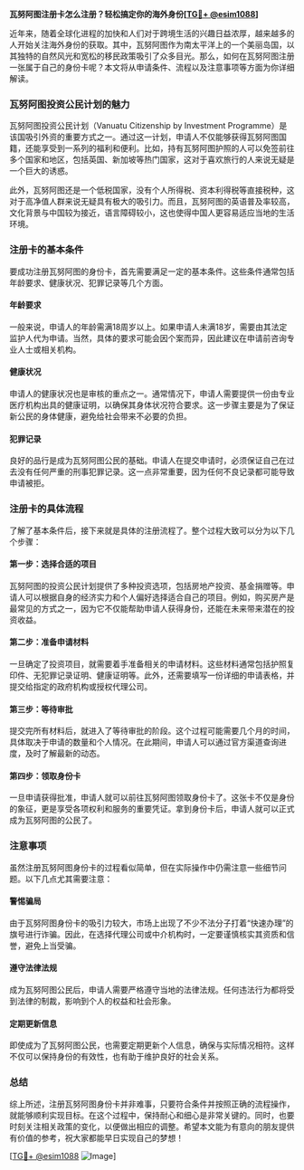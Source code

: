 **瓦努阿图注册卡怎么注册？轻松搞定你的海外身份[[TG💪+ @esim1088](https://t.me/s/esim1088)]**

近年来，随着全球化进程的加快和人们对于跨境生活的兴趣日益浓厚，越来越多的人开始关注海外身份的获取。其中，瓦努阿图作为南太平洋上的一个美丽岛国，以其独特的自然风光和宽松的移民政策吸引了众多目光。那么，如何在瓦努阿图注册一张属于自己的身份卡呢？本文将从申请条件、流程以及注意事项等方面为你详细解读。

### 瓦努阿图投资公民计划的魅力

瓦努阿图投资公民计划（Vanuatu Citizenship by Investment Programme）是该国吸引外资的重要方式之一。通过这一计划，申请人不仅能够获得瓦努阿图国籍，还能享受到一系列的福利和便利。比如，持有瓦努阿图护照的人可以免签前往多个国家和地区，包括英国、新加坡等热门国家，这对于喜欢旅行的人来说无疑是一个巨大的诱惑。

此外，瓦努阿图还是一个低税国家，没有个人所得税、资本利得税等直接税种，这对于高净值人群来说无疑具有极大的吸引力。而且，瓦努阿图的英语普及率较高，文化背景与中国较为接近，语言障碍较小，这也使得中国人更容易适应当地的生活环境。

### 注册卡的基本条件

要成功注册瓦努阿图的身份卡，首先需要满足一定的基本条件。这些条件通常包括年龄要求、健康状况、犯罪记录等几个方面。

#### 年龄要求

一般来说，申请人的年龄需满18周岁以上。如果申请人未满18岁，需要由其法定监护人代为申请。当然，具体的要求可能会因个案而异，因此建议在申请前咨询专业人士或相关机构。

#### 健康状况

申请人的健康状况也是审核的重点之一。通常情况下，申请人需要提供一份由专业医疗机构出具的健康证明，以确保其身体状况符合要求。这一步骤主要是为了保证新公民的身体健康，避免给社会带来不必要的负担。

#### 犯罪记录

良好的品行是成为瓦努阿图公民的基础。申请人在提交申请时，必须保证自己在过去没有任何严重的刑事犯罪记录。这一点非常重要，因为任何不良记录都可能导致申请被拒。

### 注册卡的具体流程

了解了基本条件后，接下来就是具体的注册流程了。整个过程大致可以分为以下几个步骤：

#### 第一步：选择合适的项目

瓦努阿图的投资公民计划提供了多种投资选项，包括房地产投资、基金捐赠等。申请人可以根据自身的经济实力和个人偏好选择适合自己的项目。例如，购买房产是最常见的方式之一，因为它不仅能帮助申请人获得身份，还能在未来带来潜在的投资收益。

#### 第二步：准备申请材料

一旦确定了投资项目，就需要着手准备相关的申请材料。这些材料通常包括护照复印件、无犯罪记录证明、健康证明等。此外，还需要填写一份详细的申请表格，并提交给指定的政府机构或授权代理公司。

#### 第三步：等待审批

提交完所有材料后，就进入了等待审批的阶段。这个过程可能需要几个月的时间，具体取决于申请的数量和个人情况。在此期间，申请人可以通过官方渠道查询进度，及时了解最新的动态。

#### 第四步：领取身份卡

一旦申请获得批准，申请人就可以前往瓦努阿图领取身份卡了。这张卡不仅是身份的象征，更是享受各项权利和服务的重要凭证。拿到身份卡后，申请人就可以正式成为瓦努阿图的公民了。

### 注意事项

虽然注册瓦努阿图身份卡的过程看似简单，但在实际操作中仍需注意一些细节问题。以下几点尤其需要注意：

#### 警惕骗局

由于瓦努阿图身份卡的吸引力较大，市场上出现了不少不法分子打着“快速办理”的旗号进行诈骗。因此，在选择代理公司或中介机构时，一定要谨慎核实其资质和信誉，避免上当受骗。

#### 遵守法律法规

成为瓦努阿图公民后，申请人需要严格遵守当地的法律法规。任何违法行为都将受到法律的制裁，影响到个人的权益和社会形象。

#### 定期更新信息

即使成为了瓦努阿图公民，也需要定期更新个人信息，确保与实际情况相符。这样不仅可以保持身份的有效性，也有助于维护良好的社会关系。

### 总结

综上所述，注册瓦努阿图身份卡并非难事，只要符合条件并按照正确的流程操作，就能够顺利实现目标。在这个过程中，保持耐心和细心是非常关键的。同时，也要时刻关注相关政策的变化，以便做出相应的调整。希望本文能为有意向的朋友提供有价值的参考，祝大家都能早日实现自己的梦想！

[[TG💪+ @esim1088](https://t.me/s/esim1088) ![Image](https://i.postimg.cc/4NQfJmqS/Snipaste-2025-05-13-00-14-12.png)]